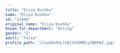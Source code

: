 ```yaml
---
title: "Eliza Dushku"
name: "Eliza Dushku"
id: "13446"
original_name: "Eliza Dushku"
known_for_department: "Acting"
gender: "1"
adult: "false"
profile_path: "/lvu4Vo9GL7uOjtU59MDiy3QDPAZ.jpg"
---
```

